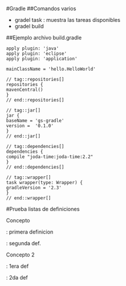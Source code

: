 #Gradle
##Comandos varios
* gradel task : muestra las tareas disponibles
* gradel build

##Ejemplo archivo build.gradle

	apply plugin: 'java'
	apply plugin: 'eclipse'
	apply plugin: 'application'

	mainClassName = 'hello.HelloWorld'

	// tag::repositories[]
	repositories {
	mavenCentral()
	}
	// end::repositories[]

	// tag::jar[]
	jar {
	baseName = 'gs-gradle'
	version =  '0.1.0'
	}
	// end::jar[]

	// tag::dependencies[]
	dependencies {
	compile "joda-time:joda-time:2.2"
	}
	// end::dependencies[]

	// tag::wrapper[]
	task wrapper(type: Wrapper) {
	gradleVersion = '2.3'
	}
	// end::wrapper[]


#Prueba listas de definiciones

 Concepto

: primera definicion

: segunda def.

 Concepto 2

 : 1era def

 : 2da def

